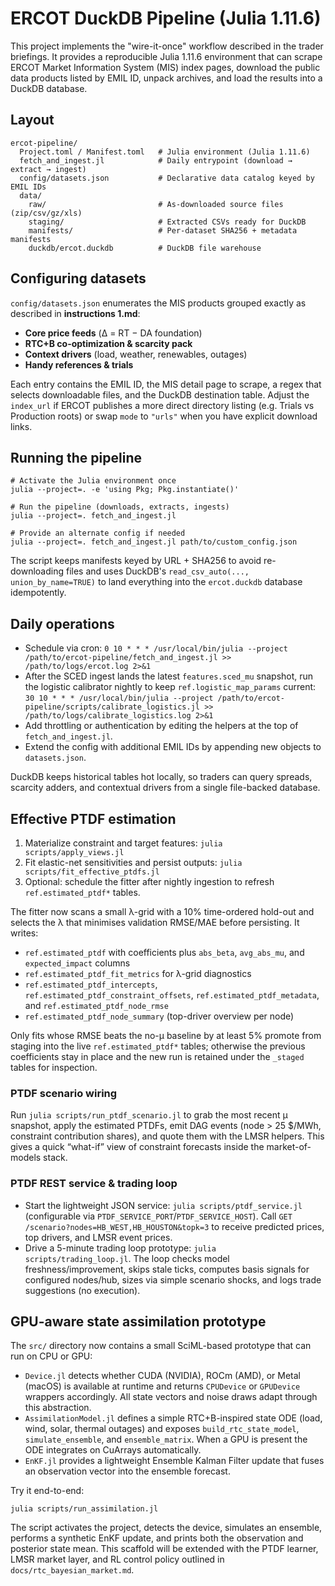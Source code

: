 # ERCOT DuckDB Pipeline (Julia 1.11.6)

This project implements the "wire-it-once" workflow described in the trader briefings. It provides a reproducible Julia 1.11.6 environment that can scrape ERCOT Market Information System (MIS) index pages, download the public data products listed by EMIL ID, unpack archives, and load the results into a DuckDB database.

## Layout

```
ercot-pipeline/
  Project.toml / Manifest.toml   # Julia environment (Julia 1.11.6)
  fetch_and_ingest.jl            # Daily entrypoint (download → extract → ingest)
  config/datasets.json           # Declarative data catalog keyed by EMIL IDs
  data/
    raw/                         # As-downloaded source files (zip/csv/gz/xls)
    staging/                     # Extracted CSVs ready for DuckDB
    manifests/                   # Per-dataset SHA256 + metadata manifests
    duckdb/ercot.duckdb          # DuckDB file warehouse
```

## Configuring datasets

`config/datasets.json` enumerates the MIS products grouped exactly as described in **instructions 1.md**:

* **Core price feeds** (Δ = RT − DA foundation)
* **RTC+B co-optimization & scarcity pack**
* **Context drivers** (load, weather, renewables, outages)
* **Handy references & trials**

Each entry contains the EMIL ID, the MIS detail page to scrape, a regex that selects downloadable files, and the DuckDB destination table. Adjust the `index_url` if ERCOT publishes a more direct directory listing (e.g. Trials vs Production roots) or swap `mode` to `"urls"` when you have explicit download links.

## Running the pipeline

```
# Activate the Julia environment once
julia --project=. -e 'using Pkg; Pkg.instantiate()'

# Run the pipeline (downloads, extracts, ingests)
julia --project=. fetch_and_ingest.jl

# Provide an alternate config if needed
julia --project=. fetch_and_ingest.jl path/to/custom_config.json
```

The script keeps manifests keyed by URL + SHA256 to avoid re-downloading files and uses DuckDB's `read_csv_auto(..., union_by_name=TRUE)` to land everything into the `ercot.duckdb` database idempotently.

## Daily operations

* Schedule via cron: `0 10 * * * /usr/local/bin/julia --project /path/to/ercot-pipeline/fetch_and_ingest.jl >> /path/to/logs/ercot.log 2>&1`
* After the SCED ingest lands the latest `features.sced_mu` snapshot, run the logistic calibrator nightly to keep `ref.logistic_map_params` current: `30 10 * * * /usr/local/bin/julia --project /path/to/ercot-pipeline/scripts/calibrate_logistics.jl >> /path/to/logs/calibrate_logistics.log 2>&1`
* Add throttling or authentication by editing the helpers at the top of `fetch_and_ingest.jl`.
* Extend the config with additional EMIL IDs by appending new objects to `datasets.json`.

DuckDB keeps historical tables hot locally, so traders can query spreads, scarcity adders, and contextual drivers from a single file-backed database.

## Effective PTDF estimation

1. Materialize constraint and target features: `julia scripts/apply_views.jl`
2. Fit elastic-net sensitivities and persist outputs: `julia scripts/fit_effective_ptdfs.jl`
3. Optional: schedule the fitter after nightly ingestion to refresh `ref.estimated_ptdf*` tables.

The fitter now scans a small λ-grid with a 10% time-ordered hold-out and selects the λ that minimises validation RMSE/MAE before persisting. It writes:

- `ref.estimated_ptdf` with coefficients plus `abs_beta`, `avg_abs_mu`, and `expected_impact` columns
- `ref.estimated_ptdf_fit_metrics` for λ-grid diagnostics
- `ref.estimated_ptdf_intercepts`, `ref.estimated_ptdf_constraint_offsets`, `ref.estimated_ptdf_metadata`, and `ref.estimated_ptdf_node_rmse`
- `ref.estimated_ptdf_node_summary` (top-driver overview per node)

Only fits whose RMSE beats the no-μ baseline by at least 5% promote from staging into the live `ref.estimated_ptdf*` tables; otherwise the previous coefficients stay in place and the new run is retained under the `_staged` tables for inspection.

### PTDF scenario wiring

Run `julia scripts/run_ptdf_scenario.jl` to grab the most recent μ snapshot, apply the estimated PTDFs, emit DAG events (node > 25 $/MWh, constraint contribution shares), and quote them with the LMSR helpers. This gives a quick “what-if” view of constraint forecasts inside the market-of-models stack.

### PTDF REST service & trading loop

- Start the lightweight JSON service: `julia scripts/ptdf_service.jl` (configurable via `PTDF_SERVICE_PORT`/`PTDF_SERVICE_HOST`). Call `GET /scenario?nodes=HB_WEST,HB_HOUSTON&topk=3` to receive predicted prices, top drivers, and LMSR event prices.
- Drive a 5-minute trading loop prototype: `julia scripts/trading_loop.jl`. The loop checks model freshness/improvement, skips stale ticks, computes basis signals for configured nodes/hub, sizes via simple scenario shocks, and logs trade suggestions (no execution).

## GPU-aware state assimilation prototype

The `src/` directory now contains a small SciML-based prototype that can run on CPU or GPU:

- `Device.jl` detects whether CUDA (NVIDIA), ROCm (AMD), or Metal (macOS) is available at runtime and returns `CPUDevice` or `GPUDevice` wrappers accordingly. All state vectors and noise draws adapt through this abstraction.
- `AssimilationModel.jl` defines a simple RTC+B-inspired state ODE (load, wind, solar, thermal outages) and exposes `build_rtc_state_model`, `simulate_ensemble`, and `ensemble_matrix`. When a GPU is present the ODE integrates on CuArrays automatically.
- `EnKF.jl` provides a lightweight Ensemble Kalman Filter update that fuses an observation vector into the ensemble forecast.

Try it end-to-end:

```
julia scripts/run_assimilation.jl
```

The script activates the project, detects the device, simulates an ensemble, performs a synthetic EnKF update, and prints both the observation and posterior state mean. This scaffold will be extended with the PTDF learner, LMSR market layer, and RL control policy outlined in `docs/rtc_bayesian_market.md`.
